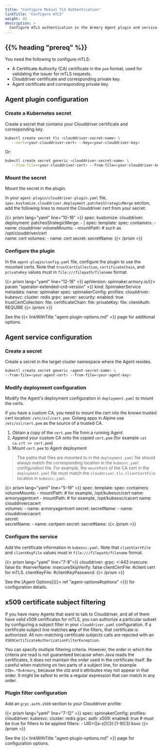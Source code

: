 ```yaml
---
title: "Configure Mutual TLS Authentication"
linkTitle: "Configure mTLS"
weight: 40
description: >
  Configure mTLS authentication in the Armory Agent plugin and service.
---
```


## {{% heading "prereq" %}}

You need the following to configure mTLS:

* A Certificate Authority (CA) certificate in the `pem` format, used for validating the issuer for mTLS requests.
* Clouddriver certificate and corresponding private key.
* Agent certificate and corresponding private key.

## Agent plugin configuration

### Create a Kubernetes secret

Create a secret that contains your Clouddriver certificate and corresponding key.

```bash
kubectl create secret tls <clouddriver-secret-name> \
   --cert=<your-clouddriver-cert> --key=<your-clouddriver-key>
```

Or:

```bash
kubectl create secret generic <clouddriver-secret-name> \
   --from-file=<your-clouddriver-cert> --from-file=<your-clouddriver-key>
```

### Mount the secret

Mount the secret in the plugin.

In your `agent-plugin/clouddriver-plugin.yaml` file,
`spec.kustomize.clouddriver.deployment.patchesStrategicMerge` section,
add the following lines to mount the Clouddriver cert from your secret:

{{< prism lang="yaml" line="10-18" >}}
spec:
  kustomize:
    clouddriver:
      deployment:
        patchesStrategicMerge:
          - |
            spec:
              template:
                spec:
                  containers:
                  - name: clouddriver
                    volumeMounts:
                      - mountPath: <path> # such as /opt/clouddriver/cert  
                        name: cert
                  volumes:
                  - name: cert
                    secret:
                      secretName: <clouddriver-secret-name>
{{< /prism >}}


### Configure the plugin

In the `agent-plugin/config.yaml` file, configure the plugin to use the mounted certs. Note that `trustCertCollection`, `certificateChain`, and `privateKey` values must in `file:///filepath/filename` format.

{{< prism lang="yaml" line="12-18" >}}
apiVersion: spinnaker.armory.io/{{< param "operator-extended-crd-version" >}}
kind: SpinnakerService
metadata:
  name: spinnaker
spec:
  spinnakerConfig:
    profiles:
      clouddriver:
        kubesvc:
          cluster: redis
          grpc:
            server:
              security:
                enabled: true
                trustCertCollection: file:<path-to-CA-cert>
                certificateChain: file:<path-to-your-clouddriver-cert>
                privateKey: file:<path-to-your-clouddriver-key>
                clientAuth: REQUIRE
{{< /prism >}}

See the {{< linkWithTitle "agent-plugin-options.md" >}} page for additional options.

## Agent service configuration

### Create a secret

Create a secret in the target cluster namespace where the Agent resides.

```bash
kubectl create secret generic <agent-secret-name> \
--from-file=<your-agent-cert> --from-file=<your-agent-key>
```

### Modify deployment configuration

Modify the Agent's deployment configuration in `deployment.yaml` to mount the certs.

If you have a custom CA, you need to mount the cert into the known trusted cert location:  `/etc/ssl/cert.pem`. Golang apps in Alpine use `/etc/ssl/cert.pem` as the source of a trusted CA.

  1. Obtain a copy of the `cert.pem` file from a running Agent.
  2. Append your custom CA onto the copied `cert.pem`  (for example `cat ca.crt >> cert.pem`)
  3. Mount `cert.pem` to Agent deployment

>The paths that files are mounted to in the `deployment.yaml` file should always match the corresponding location in the `kubesvc.yaml` configuration file. For example, the `mountPath` of the CA cert in the `deployment.yaml` file must match the `clouddriver.tls.clientCertFile` location in `kubesvc.yaml`.

{{< prism lang="yaml" line="5-19" >}}
spec:
  template:
    spec:
      containers:
        volumeMounts:
        - mountPath: <path> # for example, /opt/kubesvc/cert
          name: armoryagentcert
        - mountPath: <path> # for example, /opt/kubesvc/cacert
          name: clouddrivercacert         
      volumes:
      - name: armoryagentcert
        secret:
          secretName: <agent-secret-name>
      - name: clouddrivercacert         
        secret:                         
          secretName: <clouddriver-secret-name>
      - name: certpem
        secret:
          secretName: <CA-secret-name>
{{< /prism >}}


### Configure the service

Add the certificate information in `kubesvc.yaml`. Note that `clientCertFile` and `clientKeyFile` values must in `file:///filepath/filename` format.

{{< prism lang="yaml" line="7-8">}}
clouddriver:
  grpc: <:443
  insecure: false
  tls:
    #serverName: <my-ca>
    insecureSkipVerify: false
    clientCertFile: <path-to-your-agent-cert> #client cert for mTLS.
    clientKeyFile: <path-to-your-agent-key>
    #clientKeyPassword:
{{< /prism >}}

See the [Agent Options]({{< ref "agent-options#options" >}}) for configuration details.

## x509 certificate subject filtering

If you have many Agents that want to talk to Clouddriver, and all of them have valid x509 certificates for mTLS, you can authorize a particular subset by configuring a subject filter in your `clouddriver.yaml` configuration. If a certificate subject line matches **any** of the filters, that certificate is authorized. All non-matching certificate subjects calls are rejected with an `X509CertificateAuthorizationFilterException`.

You can specify multiple filtering criteria. However, the order in which the criteria are read is not guaranteed because when Java reads the certificates, it does not maintain the order used in the certificate itself. Be careful when matching on two parts of a subject line, for example `UID=.*O=Armory`, because the `UID` and `O` attributes may not appear in that order. It might be safest to write a regular expression that can match in any order.

### Plugin filter configuration

Add an `grpc.auth.x509` section to your Clouddriver profile:

{{< prism lang="yaml" line="7-12" >}}
spec:
  spinnakerConfig:
    profiles:
      clouddriver:
        kubesvc:
          cluster: redis
          grpc:
            auth:
              x509:
                enabled: true # must be true for filters to be applied
                filters:
                  - UID=([a-z]){3}:[1-9]{3}:ksvc
{{< /prism >}}

See the {{< linkWithTitle "agent-plugin-options.md" >}} page for configuration options.
